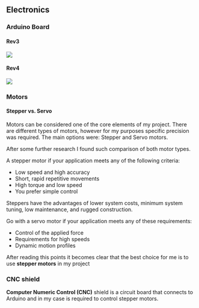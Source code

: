 ## Electronics

### Arduino Board 
#### Rev3
![](https://i.imgur.com/cXYPimo.png)
#### Rev4
![](https://i.imgur.com/BRROWqP.png)
### Motors
#### Stepper vs. Servo
Motors can be considered one of the core elements of my project.
There are different types of motors, however for my purposes specific precision was required. The main options were: Stepper and Servo motors.

After some further research I found such comparison of both motor types.

A stepper motor if your application meets any of the following criteria:

- Low speed and high accuracy
- Short, rapid repetitive movements
- High torque and low speed
- You prefer simple control

Steppers have the advantages of lower system costs, minimum system tuning, low maintenance, and rugged construction.

Go with a servo motor if your application meets any of these requirements:

- Control of the applied force
- Requirements for high speeds
- Dynamic motion profiles

After reading this points it becomes clear that the best choice for me is to use **stepper motors** in my project
### CNC shield
**Computer Numeric Control (CNC)** shield is a circuit board that connects to Arduino and in my case is required to control stepper motors.

<img href="https://i.imgur.com/QzwmnPU.png" width="200">
